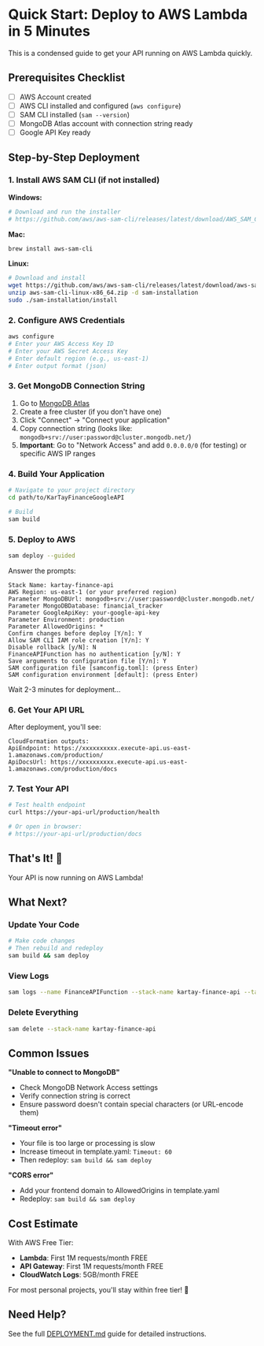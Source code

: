 # Quick Start: Deploy to AWS Lambda in 5 Minutes

This is a condensed guide to get your API running on AWS Lambda quickly.

## Prerequisites Checklist

- [ ] AWS Account created
- [ ] AWS CLI installed and configured (`aws configure`)
- [ ] SAM CLI installed (`sam --version`)
- [ ] MongoDB Atlas account with connection string ready
- [ ] Google API Key ready

## Step-by-Step Deployment

### 1. Install AWS SAM CLI (if not installed)

**Windows:**
```powershell
# Download and run the installer
# https://github.com/aws/aws-sam-cli/releases/latest/download/AWS_SAM_CLI_64_PY3.msi
```

**Mac:**
```bash
brew install aws-sam-cli
```

**Linux:**
```bash
# Download and install
wget https://github.com/aws/aws-sam-cli/releases/latest/download/aws-sam-cli-linux-x86_64.zip
unzip aws-sam-cli-linux-x86_64.zip -d sam-installation
sudo ./sam-installation/install
```

### 2. Configure AWS Credentials

```bash
aws configure
# Enter your AWS Access Key ID
# Enter your AWS Secret Access Key
# Enter default region (e.g., us-east-1)
# Enter output format (json)
```

### 3. Get MongoDB Connection String

1. Go to [MongoDB Atlas](https://www.mongodb.com/cloud/atlas)
2. Create a free cluster (if you don't have one)
3. Click "Connect" → "Connect your application"
4. Copy connection string (looks like: `mongodb+srv://user:password@cluster.mongodb.net/`)
5. **Important**: Go to "Network Access" and add `0.0.0.0/0` (for testing) or specific AWS IP ranges

### 4. Build Your Application

```bash
# Navigate to your project directory
cd path/to/KarTayFinanceGoogleAPI

# Build
sam build
```

### 5. Deploy to AWS

```bash
sam deploy --guided
```

Answer the prompts:
```
Stack Name: kartay-finance-api
AWS Region: us-east-1 (or your preferred region)
Parameter MongoDBUrl: mongodb+srv://user:password@cluster.mongodb.net/
Parameter MongoDBDatabase: financial_tracker
Parameter GoogleApiKey: your-google-api-key
Parameter Environment: production
Parameter AllowedOrigins: *
Confirm changes before deploy [Y/n]: Y
Allow SAM CLI IAM role creation [Y/n]: Y
Disable rollback [y/N]: N
FinanceAPIFunction has no authentication [y/N]: Y
Save arguments to configuration file [Y/n]: Y
SAM configuration file [samconfig.toml]: (press Enter)
SAM configuration environment [default]: (press Enter)
```

Wait 2-3 minutes for deployment...

### 6. Get Your API URL

After deployment, you'll see:
```
CloudFormation outputs:
ApiEndpoint: https://xxxxxxxxxx.execute-api.us-east-1.amazonaws.com/production/
ApiDocsUrl: https://xxxxxxxxxx.execute-api.us-east-1.amazonaws.com/production/docs
```

### 7. Test Your API

```bash
# Test health endpoint
curl https://your-api-url/production/health

# Or open in browser:
# https://your-api-url/production/docs
```

## That's It! 🎉

Your API is now running on AWS Lambda!

## What Next?

### Update Your Code
```bash
# Make code changes
# Then rebuild and redeploy
sam build && sam deploy
```

### View Logs
```bash
sam logs --name FinanceAPIFunction --stack-name kartay-finance-api --tail
```

### Delete Everything
```bash
sam delete --stack-name kartay-finance-api
```

## Common Issues

**"Unable to connect to MongoDB"**
- Check MongoDB Network Access settings
- Verify connection string is correct
- Ensure password doesn't contain special characters (or URL-encode them)

**"Timeout error"**
- Your file is too large or processing is slow
- Increase timeout in template.yaml: `Timeout: 60`
- Then redeploy: `sam build && sam deploy`

**"CORS error"**
- Add your frontend domain to AllowedOrigins in template.yaml
- Redeploy: `sam build && sam deploy`

## Cost Estimate

With AWS Free Tier:
- **Lambda**: First 1M requests/month FREE
- **API Gateway**: First 1M requests/month FREE
- **CloudWatch Logs**: 5GB/month FREE

For most personal projects, you'll stay within free tier! 🎉

## Need Help?

See the full [DEPLOYMENT.md](./DEPLOYMENT.md) guide for detailed instructions.

